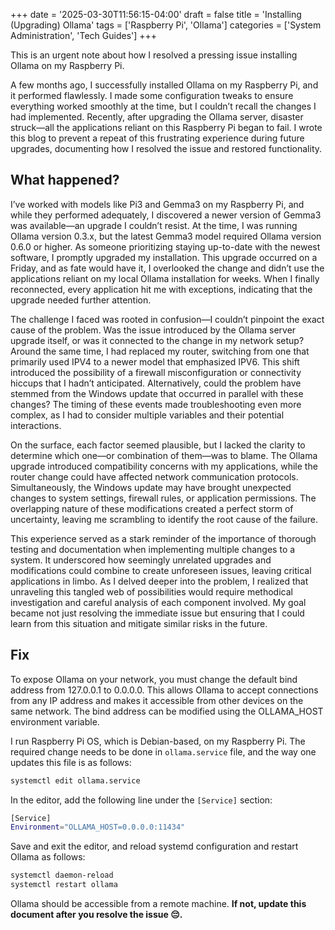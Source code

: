 +++
date = '2025-03-30T11:56:15-04:00'
draft = false
title = 'Installing (Upgrading) Ollama'
tags = ['Raspberry Pi', 'Ollama']
categories = ['System Administration', 'Tech Guides']
+++

This is an urgent note about how I resolved a pressing issue installing Ollama on my Raspberry Pi. 

A few months ago, I successfully installed Ollama on my Raspberry Pi, and it performed flawlessly. I made some configuration tweaks to ensure everything worked smoothly at the time, but I couldn’t recall the changes I had implemented. Recently, after upgrading the Ollama server, disaster struck—all the applications reliant on this Raspberry Pi began to fail. I wrote this blog to prevent a repeat of this frustrating experience during future upgrades, documenting how I resolved the issue and restored functionality.

## What happened?

I’ve worked with models like Pi3 and Gemma3 on my Raspberry Pi, and while they performed adequately, I discovered a newer version of Gemma3 was available—an upgrade I couldn’t resist. At the time, I was running Ollama version 0.3.x, but the latest Gemma3 model required Ollama version 0.6.0 or higher. As someone prioritizing staying up-to-date with the newest software, I promptly upgraded my installation. This upgrade occurred on a Friday, and as fate would have it, I overlooked the change and didn’t use the applications reliant on my local Ollama installation for weeks. When I finally reconnected, every application hit me with exceptions, indicating that the upgrade needed further attention.

The challenge I faced was rooted in confusion—I couldn’t pinpoint the exact cause of the problem. Was the issue introduced by the Ollama server upgrade itself, or was it connected to the change in my network setup? Around the same time, I had replaced my router, switching from one that primarily used IPV4 to a newer model that emphasized IPV6. This shift introduced the possibility of a firewall misconfiguration or connectivity hiccups that I hadn’t anticipated. Alternatively, could the problem have stemmed from the Windows update that occurred in parallel with these changes? The timing of these events made troubleshooting even more complex, as I had to consider multiple variables and their potential interactions.

On the surface, each factor seemed plausible, but I lacked the clarity to determine which one—or combination of them—was to blame. The Ollama upgrade introduced compatibility concerns with my applications, while the router change could have affected network communication protocols. Simultaneously, the Windows update may have brought unexpected changes to system settings, firewall rules, or application permissions. The overlapping nature of these modifications created a perfect storm of uncertainty, leaving me scrambling to identify the root cause of the failure.

This experience served as a stark reminder of the importance of thorough testing and documentation when implementing multiple changes to a system. It underscored how seemingly unrelated upgrades and modifications could combine to create unforeseen issues, leaving critical applications in limbo. As I delved deeper into the problem, I realized that unraveling this tangled web of possibilities would require methodical investigation and careful analysis of each component involved. My goal became not just resolving the immediate issue but ensuring that I could learn from this situation and mitigate similar risks in the future.

## Fix
To expose Ollama on your network, you must change the default bind address from 127.0.0.1 to 0.0.0.0. This allows Ollama to accept connections from any IP address and makes it accessible from other devices on the same network. The bind address can be modified using the OLLAMA_HOST environment variable.

I run Raspberry Pi OS, which is Debian-based, on my Raspberry Pi. The required change needs to be done in ```ollama.service``` file, and the way one updates this file is as follows:
```bash
systemctl edit ollama.service
```
In the editor, add the following line under the ```[Service]``` section:
```bash
[Service] 
Environment="OLLAMA_HOST=0.0.0.0:11434"
```
Save and exit the editor, and reload systemd configuration and restart Ollama as follows:
```bash
systemctl daemon-reload 
systemctl restart ollama
```

Ollama should be accessible from a remote machine.  **If not, update this document after you resolve the issue 😔.**